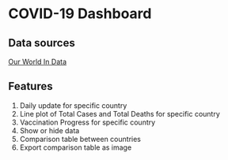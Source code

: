 # COVID-19 Dashboard

## Data sources

[Our World In Data](https://github.com/owid/covid-19-data/tree/master/public/data)

## Features

1. Daily update for specific country
2. Line plot of Total Cases and Total Deaths for specific country
3. Vaccination Progress for specific country
4. Show or hide data
5. Comparison table between countries
6. Export comparison table as image
